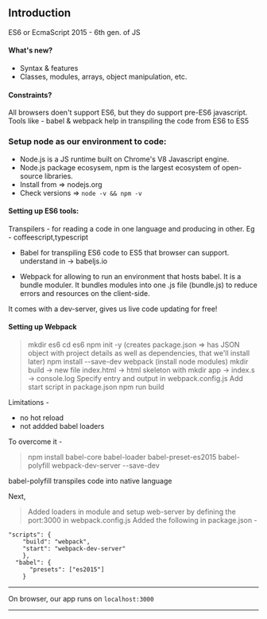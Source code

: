## Introduction
ES6 or EcmaScript 2015 - 6th gen. of JS

#### What's new?
- Syntax & features
- Classes, modules, arrays, object manipulation, etc.

#### Constraints?
All browsers doen't support ES6, but they do support pre-ES6 javascript. 
Tools like - babel & webpack help in transpiling the code from ES6 to ES5

### Setup node as our environment to code:
- Node.js is a JS runtime built on Chrome's V8 Javascript engine.
- Node.js package ecosysem, npm is the largest ecosystem of open-source libraries.
- Install from => nodejs.org
- Check versions => `node -v && npm -v`

#### Setting up ES6 tools:
Transpilers - for reading a code in one language and producing in other. Eg - coffeescript,typescript
- Babel for transpiling ES6 code to ES5 that browser can support.
understand in -> babeljs.io

- Webpack for allowing to run an environment that hosts babel. 
It is a bundle moduler. It bundles modules into one .js file (bundle.js) to reduce errors and resources on the client-side.

It comes with a dev-server, gives us live code updating for free!


#### Setting up Webpack
> mkdir es6
> cd es6
> npm init -y 
(creates package.json => has JSON object with project details as well as dependencies, that we'll install later)
>npm install --save-dev webpack
(install node modules)
> mkdir build -> new file index.html -> html skeleton with <script src="bundle.js"></script>
> mkdir app -> index.s -> console.log
> Specify entry and output in webpack.config.js
> Add start script in package.json
> npm run build

Limitations -
- no hot reload
- not addded babel loaders

To overcome it -
> npm install babel-core babel-loader babel-preset-es2015 babel-polyfill webpack-dev-server --save-dev

babel-polyfill transpiles code into native language

Next,
> Added loaders in module and setup web-server by defining the port:3000 in webpack.config.js
> Added the following in package.json -
```
"scripts": {
    "build": "webpack",
    "start": "webpack-dev-server"
    },
  "babel": {
      "presets": ["es2015"]
    }
```

________________________________________________________________________________________________
On browser, our app runs on `localhost:3000`
________________________________________________________________________________________________